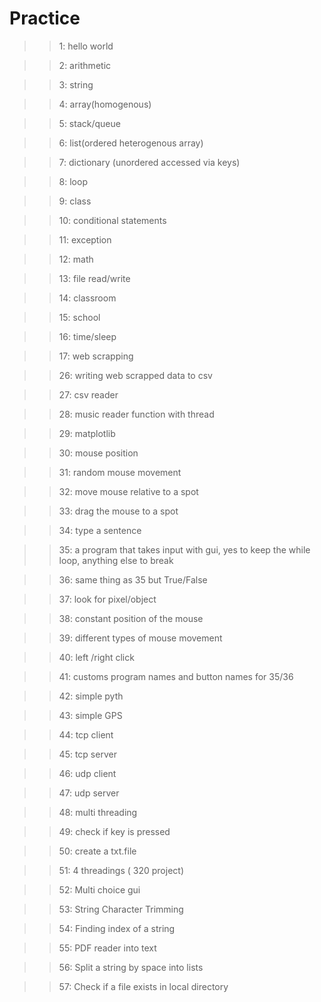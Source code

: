 # Practice

> > 1: hello world

> > 2: arithmetic 

> > 3: string

> > 4: array(homogenous)

> > 5: stack/queue

> > 6: list(ordered heterogenous array)

> > 7: dictionary (unordered accessed via keys)

> > 8: loop

> > 9: class

> > 10: conditional statements

> > 11: exception

> > 12: math

> > 13: file read/write

> > 14: classroom

> > 15: school

> > 16: time/sleep

> > 17: web scrapping


> > 26: writing web scrapped data to csv

> > 27: csv reader

> > 28: music reader function with thread

> > 29: matplotlib

> > 30: mouse position

> > 31: random mouse movement

> > 32: move mouse relative to a spot

> > 33: drag the mouse to a spot

> > 34: type a sentence

> > 35: a program that takes input with gui, yes to keep the while loop, anything else to break

> > 36: same thing as 35 but True/False

> > 37: look for pixel/object

> > 38: constant position of the mouse

> > 39: different types of mouse movement

> > 40: left /right click

> > 41: customs program names and button names for 35/36

> > 42: simple pyth

> > 43: simple GPS 

> > 44: tcp client

> > 45: tcp server

> > 46: udp client

> > 47: udp server

> > 48: multi threading

> > 49: check if key is pressed

> > 50: create a txt.file 

> > 51: 4 threadings ( 320 project)

> > 52: Multi choice gui

> > 53: String Character Trimming

> > 54: Finding index of a string

> > 55: PDF reader into text

> > 56: Split a string by space into lists

> > 57: Check if a file exists in local directory